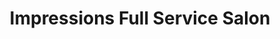 ---
title: "Impressions Full Service Salon"
url: /renton/impressions-full-service-salon/
shop: Kosmetik
---